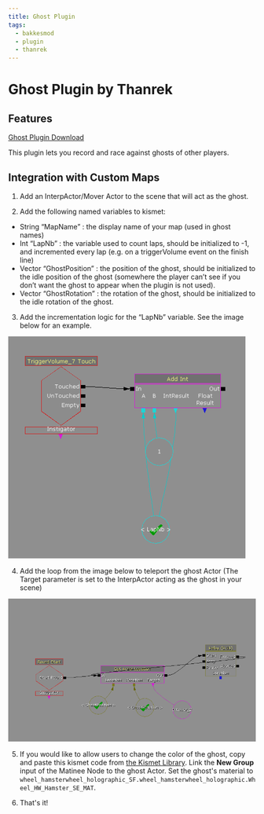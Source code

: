 ```yaml
---
title: Ghost Plugin
tags:
  - bakkesmod
  - plugin
  - thanrek
---
```


# Ghost Plugin by Thanrek

## Features

[Ghost Plugin Download](https://bakkesplugins.com/plugins/view/174)

This plugin lets you record and race against ghosts of other players.

## Integration with Custom Maps

1. Add an InterpActor/Mover Actor to the scene that will act as the ghost.

2. Add the following named variables to kismet:
* String “MapName” : the display name of your map (used in ghost names)
* Int “LapNb” : the variable used to count laps, should be initialized to -1, and incremented every lap (e.g. on a triggerVolume event on the finish line)
* Vector “GhostPosition” : the position of the ghost, should be initialized to the idle position of the ghost (somewhere the player can’t see if you don’t want the ghost to appear when the plugin is not used).
* Vector “GhostRotation” : the rotation of the ghost, should be initialized to the idle rotation of the ghost.

3. Add the incrementation logic for the “LapNb” variable. See the image below for an example.

![alt text](../../.vuepress/public/images/ghostplugin_1.png "LapNb")

4. Add the loop from the image below to teleport the ghost Actor (The Target parameter is set to the InterpActor acting as the ghost in your scene)

![alt text](../../.vuepress/public/images/ghostplugin_2.png "Teleportation is fun")

5. If you would like to allow users to change the color of the ghost, copy and paste this kismet code from [the Kismet Library](https://github.com/RocketLeagueMapmaking/Kismet/blob/master/plugins/thanrek_ghostplugin_ghostColor.txt). Link the **New Group** input of the Matinee Node to the ghost Actor. Set the ghost's material to `wheel_hamsterwheel_holographic_SF.wheel_hamsterwheel_holographic.Wheel_HW_Hamster_SE_MAT`.

6. That's it!